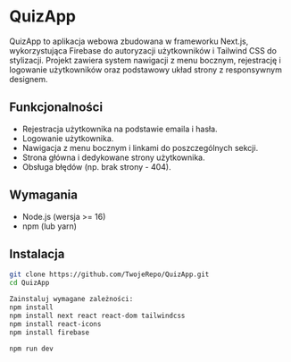 # QuizApp

QuizApp to aplikacja webowa zbudowana w frameworku Next.js, wykorzystująca Firebase do autoryzacji użytkowników i Tailwind CSS do stylizacji. Projekt zawiera system nawigacji z menu bocznym, rejestrację i logowanie użytkowników oraz podstawowy układ strony z responsywnym designem.

## Funkcjonalności
- Rejestracja użytkownika na podstawie emaila i hasła.
- Logowanie użytkownika.
- Nawigacja z menu bocznym i linkami do poszczególnych sekcji.
- Strona główna i dedykowane strony użytkownika.
- Obsługa błędów (np. brak strony - 404).

## Wymagania
- Node.js (wersja >= 16)
- npm (lub yarn)

## Instalacja
   ```bash
   git clone https://github.com/TwojeRepo/QuizApp.git
   cd QuizApp

   Zainstaluj wymagane zależności:
   npm install
   npm install next react react-dom tailwindcss
   npm install react-icons
   npm install firebase
   
   npm run dev
   ```

   
